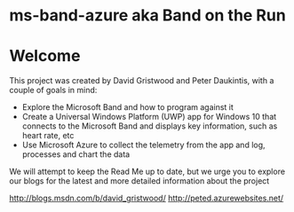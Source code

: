 # ms-band-azure aka Band on the Run

# Welcome

This project was created by David Gristwood and Peter Daukintis, with a couple of goals in mind:

- Explore the Microsoft Band and how to program against it
- Create a Universal Windows Platform (UWP) app for Windows 10 that connects to the Microsoft Band and displays key information, such as heart rate, etc
- Use Microsoft Azure to collect the telemetry from the app and log, processes and chart the data

We will attempt to keep the Read Me up to date, but we urge you to explore our blogs for the latest and more detailed information about the project

http://blogs.msdn.com/b/david_gristwood/
http://peted.azurewebsites.net/


